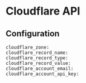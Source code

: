 # Cloudflare API

## Configuration

```shell
cloudflare_zone: 
cloudflare_record_name: 
cloudflare_record_type: 
cloudflare_record_value: 
cloudflare_account_email: 
cloudflare_account_api_key:

```